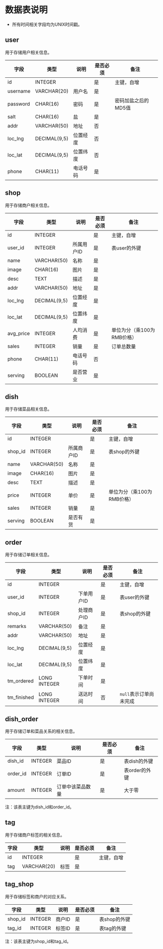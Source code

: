 # 数据表说明

- 所有时间相关字段均为UNIX时间戳。

## user

用于存储用户相关信息。

| 字段     | 类型         | 说明     | 是否必须 | 备注                |
| -------- | ------------ | -------- | -------- | ------------------- |
| id       | INTEGER      |          | 是       | 主键，自增          |
| username | VARCHAR(20)  | 用户名   | 是       |                     |
| password | CHAR(16)     | 密码     | 是       | 密码加盐之后的MD5值 |
| salt     | CHAR(16)     | 盐       | 是       |                     |
| addr     | VARCHAR(50)  | 地址     | 否       |                     |
| loc_lng  | DECIMAL(9,5) | 位置经度 | 否       |                     |
| loc_lat  | DECIMAL(9,5) | 位置纬度 | 否       |                     |
| phone    | CHAR(11)     | 电话号码 | 是       |                     |

## shop

用于存储商户相关信息。

| 字段      | 类型         | 说明       | 是否必须 | 备注                       |
| --------- | ------------ | ---------- | -------- | -------------------------- |
| id        | INTEGER      |            | 是       | 主键，自增                 |
| user_id   | INTEGER      | 所属用户ID | 是       | 表user的外键               |
| name      | VARCHAR(50)  | 名称       | 是       |                            |
| image     | CHAR(16)     | 图片       | 是       |                            |
| desc      | TEXT         | 描述       | 是       |                            |
| addr      | VARCHAR(50)  | 地址       | 是       |                            |
| loc_lng   | DECIMAL(9,5) | 位置经度   | 是       |                            |
| loc_lat   | DECIMAL(9,5) | 位置纬度   | 是       |                            |
| avg_price | INTEGER      | 人均消费   | 是       | 单位为分（乘100为RMB价格） |
| sales     | INTEGER      | 销量       | 是       | 订单总数量                 |
| phone     | CHAR(11)     | 电话号码   | 否       |                            |
| serving   | BOOLEAN      | 是否营业   | 是       |                            |

## dish

用于存储菜品相关信息。

| 字段    | 类型        | 说明       | 是否必须 | 备注                       |
| ------- | ----------- | ---------- | -------- | -------------------------- |
| id      | INTEGER     |            | 是       | 主键，自增                 |
| shop_id | INTEGER     | 所属商户ID | 是       | 表shop的外键               |
| name    | VARCHAR(50) | 名称       | 是       |                            |
| image   | CHAR(16)    | 图片       | 是       |                            |
| desc    | TEXT        | 描述       | 是       |                            |
| price   | INTEGER     | 单价       | 是       | 单位为分（乘100为RMB价格） |
| sales   | INTEGER     | 销量       | 是       |                            |
| serving | BOOLEAN     | 是否有货   | 是       |                            |

## order

用于存储订单相关信息。

| 字段        | 类型         | 说明       | 是否必须 | 备注                   |
| ----------- | ------------ | ---------- | -------- | ---------------------- |
| id          | INTEGER      |            | 是       | 主键，自增             |
| user_id     | INTEGER      | 下单用户ID | 是       | 表user的外键           |
| shop_id     | INTEGER      | 处理商户ID | 是       | 表shop的外键           |
| remarks     | VARCHAR(50)  | 备注       | 是       |                        |
| addr        | VARCHAR(50)  | 地址       | 是       |                        |
| loc_lng     | DECIMAL(9,5) | 位置经度   | 是       |                        |
| loc_lat     | DECIMAL(9,5) | 位置纬度   | 是       |                        |
| tm_ordered  | LONG INTEGER | 下单时间   | 是       |                        |
| tm_finished | LONG INTEGER | 送达时间   | 否       | `null`表示订单尚未完成 |

## dish_order

用于存储订单和菜品关系的相关信息。

| 字段     | 类型    | 说明             | 是否必须 | 备注          |
| -------- | ------- | ---------------- | -------- | ------------- |
| dish_id  | INTEGER | 菜品ID           | 是       | 表dish的外键  |
| order_id | INTEGER | 订单ID           | 是       | 表order的外键 |
| amount   | INTEGER | 订单中该菜品数量 | 是       | 大于零        |

注：该表主键为dish_id和order_id。

## tag

用于存储商户标签的相关信息。

| 字段 | 类型        | 说明 | 是否必须 | 备注       |
| ---- | ----------- | ---- | -------- | ---------- |
| id   | INTEGER     |      | 是       | 主键，自增 |
| tag  | VARCHAR(20) | 标签 | 是       |            |

## tag_shop

用于存储标签和商户的对应关系。

| 字段    | 类型    | 说明   | 是否必须 | 备注         |
| ------- | ------- | ------ | -------- | ------------ |
| shop_id | INTEGER | 商户ID | 是       | 表shop的外键 |
| tag_id  | INTEGER | 标签ID | 是       | 表tag的外键  |

注：该表主键为shop_id和tag_id。